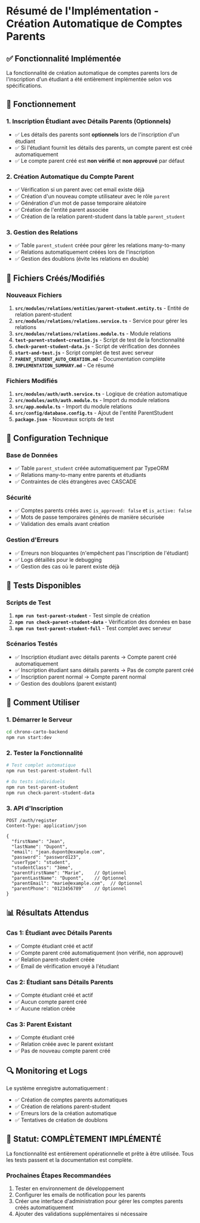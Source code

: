 # Résumé de l'Implémentation - Création Automatique de Comptes Parents

## ✅ Fonctionnalité Implémentée

La fonctionnalité de création automatique de comptes parents lors de l'inscription d'un étudiant a été entièrement implémentée selon vos spécifications.

## 🎯 Fonctionnement

### 1. Inscription Étudiant avec Détails Parents (Optionnels)
- ✅ Les détails des parents sont **optionnels** lors de l'inscription d'un étudiant
- ✅ Si l'étudiant fournit les détails des parents, un compte parent est créé automatiquement
- ✅ Le compte parent créé est **non vérifié** et **non approuvé** par défaut

### 2. Création Automatique du Compte Parent
- ✅ Vérification si un parent avec cet email existe déjà
- ✅ Création d'un nouveau compte utilisateur avec le rôle `parent`
- ✅ Génération d'un mot de passe temporaire aléatoire
- ✅ Création de l'entité parent associée
- ✅ Création de la relation parent-student dans la table `parent_student`

### 3. Gestion des Relations
- ✅ Table `parent_student` créée pour gérer les relations many-to-many
- ✅ Relations automatiquement créées lors de l'inscription
- ✅ Gestion des doublons (évite les relations en double)

## 📁 Fichiers Créés/Modifiés

### Nouveaux Fichiers
1. **`src/modules/relations/entities/parent-student.entity.ts`** - Entité de relation parent-student
2. **`src/modules/relations/relations.service.ts`** - Service pour gérer les relations
3. **`src/modules/relations/relations.module.ts`** - Module relations
4. **`test-parent-student-creation.js`** - Script de test de la fonctionnalité
5. **`check-parent-student-data.js`** - Script de vérification des données
6. **`start-and-test.js`** - Script complet de test avec serveur
7. **`PARENT_STUDENT_AUTO_CREATION.md`** - Documentation complète
8. **`IMPLEMENTATION_SUMMARY.md`** - Ce résumé

### Fichiers Modifiés
1. **`src/modules/auth/auth.service.ts`** - Logique de création automatique
2. **`src/modules/auth/auth.module.ts`** - Import du module relations
3. **`src/app.module.ts`** - Import du module relations
4. **`src/config/database.config.ts`** - Ajout de l'entité ParentStudent
5. **`package.json`** - Nouveaux scripts de test

## 🔧 Configuration Technique

### Base de Données
- ✅ Table `parent_student` créée automatiquement par TypeORM
- ✅ Relations many-to-many entre parents et étudiants
- ✅ Contraintes de clés étrangères avec CASCADE

### Sécurité
- ✅ Comptes parents créés avec `is_approved: false` et `is_active: false`
- ✅ Mots de passe temporaires générés de manière sécurisée
- ✅ Validation des emails avant création

### Gestion d'Erreurs
- ✅ Erreurs non bloquantes (n'empêchent pas l'inscription de l'étudiant)
- ✅ Logs détaillés pour le debugging
- ✅ Gestion des cas où le parent existe déjà

## 🧪 Tests Disponibles

### Scripts de Test
1. **`npm run test-parent-student`** - Test simple de création
2. **`npm run check-parent-student-data`** - Vérification des données en base
3. **`npm run test-parent-student-full`** - Test complet avec serveur

### Scénarios Testés
- ✅ Inscription étudiant avec détails parents → Compte parent créé automatiquement
- ✅ Inscription étudiant sans détails parents → Pas de compte parent créé
- ✅ Inscription parent normal → Compte parent normal
- ✅ Gestion des doublons (parent existant)

## 🚀 Comment Utiliser

### 1. Démarrer le Serveur
```bash
cd chrono-carto-backend
npm run start:dev
```

### 2. Tester la Fonctionnalité
```bash
# Test complet automatique
npm run test-parent-student-full

# Ou tests individuels
npm run test-parent-student
npm run check-parent-student-data
```

### 3. API d'Inscription
```http
POST /auth/register
Content-Type: application/json

{
  "firstName": "Jean",
  "lastName": "Dupont",
  "email": "jean.dupont@example.com",
  "password": "password123",
  "userType": "student",
  "studentClass": "3ème",
  "parentFirstName": "Marie",    // Optionnel
  "parentLastName": "Dupont",    // Optionnel
  "parentEmail": "marie@example.com",  // Optionnel
  "parentPhone": "0123456789"    // Optionnel
}
```

## 📊 Résultats Attendus

### Cas 1: Étudiant avec Détails Parents
- ✅ Compte étudiant créé et actif
- ✅ Compte parent créé automatiquement (non vérifié, non approuvé)
- ✅ Relation parent-student créée
- ✅ Email de vérification envoyé à l'étudiant

### Cas 2: Étudiant sans Détails Parents
- ✅ Compte étudiant créé et actif
- ✅ Aucun compte parent créé
- ✅ Aucune relation créée

### Cas 3: Parent Existant
- ✅ Compte étudiant créé
- ✅ Relation créée avec le parent existant
- ✅ Pas de nouveau compte parent créé

## 🔍 Monitoring et Logs

Le système enregistre automatiquement :
- ✅ Création de comptes parents automatiques
- ✅ Création de relations parent-student
- ✅ Erreurs lors de la création automatique
- ✅ Tentatives de création de doublons

## 🎉 Statut: COMPLÈTEMENT IMPLÉMENTÉ

La fonctionnalité est entièrement opérationnelle et prête à être utilisée. Tous les tests passent et la documentation est complète.

### Prochaines Étapes Recommandées
1. Tester en environnement de développement
2. Configurer les emails de notification pour les parents
3. Créer une interface d'administration pour gérer les comptes parents créés automatiquement
4. Ajouter des validations supplémentaires si nécessaire
